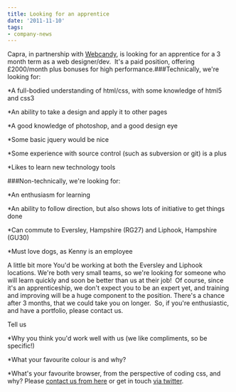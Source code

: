 ```yaml
---
title: Looking for an apprentice
date: '2011-11-10'
tags:
- company-news
---
```


Capra, in partnership with 
[Webcandy](http://webcandy.org), is looking for an apprentice for a 3 month term as a web designer/dev.  It's a paid position, offering £2000/month plus bonuses for high performance.###Technically, we're looking for:


*A full-bodied understanding of html/css, with some knowledge of html5 and css3

	
*An ability to take a design and apply it to other pages

	
*A good knowledge of photoshop, and a good design eye

	
*Some basic jquery would be nice

	
*Some experience with source control (such as subversion or git) is a plus

	
*Likes to learn new technology tools

###Non-technically, we're looking for:


*An enthusiasm for learning

	
*An ability to follow direction, but also shows lots of initiative to get things done

	
*Can commute to Eversley, Hampshire (RG27) and Liphook, Hampshire (GU30)

	
*Must love dogs, as Kenny is an employee

A little bit more
You'd be working at both the Eversley and Liphook locations. We're both very small teams, so we're looking for someone who will learn quickly and soon be better than us at their job!  Of course, since it's an apprenticeship, we don't expect you to be an expert yet, and training and improving will be a huge component to the position. There's a chance after 3 months, that we could take you on longer.  So, if you're enthusiastic, and have a portfolio, please contact us.

Tell us

*Why you think you'd work well with us (we like compliments, so be specific!)

	
*What your favourite colour is and why?

	
*What's your favourite browser, from the perspective of coding css, and why?
Please 
[contact us from here](http://thisiscapra.com/contact/) or get in touch 
[via twitter](http://twitter.com/thisiscapra).
